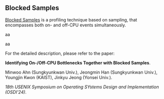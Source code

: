 ## Blocked Samples

[Blocked Samples](https://github.com/s3yonsei/blocked_samples) is a profiling technique based on sampling, that encompasses both on- and off-CPU events simultaneously.

aa

aa

For the detailed description, please refer to the paper:

**Identifying On-/Off-CPU Bottlenecks Together with Blocked Samples**.

Minwoo Ahn (Sungkyunkwan Univ.), Jeongmin Han (Sungkyunkwan Univ.), Youngjin Kwon (KAIST), Jinkyu Jeong (Yonsei Univ.).

*18th USENIX Symposium on Operating SYstems Design and Implementation (OSDI'24)*.
